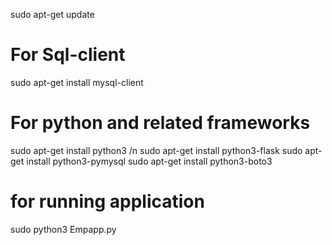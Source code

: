 sudo apt-get update
# For Sql-client
sudo apt-get install mysql-client

# For python and related frameworks

sudo apt-get install python3 /n
sudo apt-get install python3-flask
sudo apt-get install python3-pymysql
sudo apt-get install python3-boto3

# for running application
sudo python3 Empapp.py

